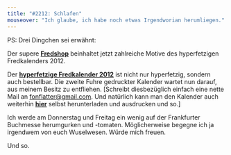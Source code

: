 ```yaml
---
title: "#2212: Schlafen"
mouseover: "Ich glaube, ich habe noch etwas Irgendworian herumliegen."
---
```


PS:
Drei Dingchen sei erwähnt:

Der supere <a href="http://fred-o-mat.spreadshirt.de/" title="Fredshop"><strong>Fredshop</strong></a> beinhaltet jetzt zahlreiche Motive des hyperfetzigen Fredkalenders 2012.

Der <a href="mailto:fonflatter@gmail.com"><strong>hyperfetzige Fredkalender 2012</strong></a> ist nicht nur hyperfetzig, sondern auch bestellbar. Die zweite Fuhre gedruckter Kalender wartet nun darauf, aus meinem Besitz zu entfliehen. 
[Schreibt diesbezüglich einfach eine nette Mail an fonflatter@gmail.com. Und natürlich kann man den Kalender auch weiterhin <a href="http://www.fonflatter.de/kalender" title="Fredkalender 2012"><strong>hier</strong></a> selbst herunterladen und ausdrucken und so.]

Ich werde am Donnerstag und Freitag ein wenig auf der Frankfurter Buchmesse herumgurken und -tomaten. Möglicherweise begegne ich ja irgendwem von euch Wuselwesen. Würde mich freuen.

Und so.

